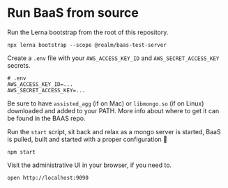 # Run BaaS from source

Run the Lerna bootstrap from the root of this repository.

```shell
npx lerna bootstrap --scope @realm/baas-test-server
```

Create a `.env` file with your `AWS_ACCESS_KEY_ID` and `AWS_SECRET_ACCESS_KEY` secrets.

```shell
# .env
AWS_ACCESS_KEY_ID=...
AWS_SECRET_ACCESS_KEY=...
```

Be sure to have `assisted_agg` (if on Mac) or `libmongo.so` (if on Linux) downloaded and added to your PATH. More info about where to get it can be found in the BAAS repo.  

Run the `start` script, sit back and relax as a mongo server is started, BaaS is pulled, built and started with a proper configuration 🤞

```shell
npm start
```

Visit the administrative UI in your browser, if you need to.

```shell
open http://localhost:9090
```
